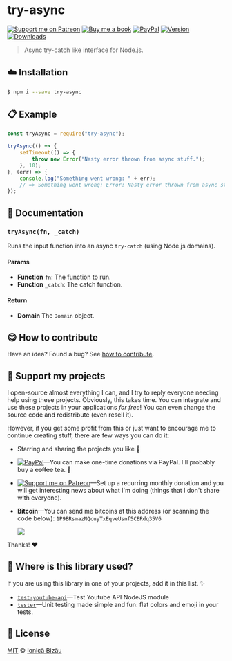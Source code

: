 
# try-async

 [![Support me on Patreon][badge_patreon]][patreon] [![Buy me a book][badge_amazon]][amazon] [![PayPal][badge_paypal_donate]][paypal-donations] [![Version](https://img.shields.io/npm/v/try-async.svg)](https://www.npmjs.com/package/try-async) [![Downloads](https://img.shields.io/npm/dt/try-async.svg)](https://www.npmjs.com/package/try-async)

> Async try-catch like interface for Node.js.

## :cloud: Installation

```sh
$ npm i --save try-async
```


## :clipboard: Example



```js
const tryAsync = require("try-async");

tryAsync(() => {
    setTimeout(() => {
        throw new Error("Nasty error thrown from async stuff.");
    }, 10);
}, (err) => {
    console.log("Something went wrong: " + err);
    // => Something went wrong: Error: Nasty error thrown from async stuff.
});
```

## :memo: Documentation


### `tryAsync(fn, _catch)`
Runs the input function into an async `try-catch` (using Node.js domains).

#### Params
- **Function** `fn`: The function to run.
- **Function** `_catch`: The catch function.

#### Return
- **Domain** The `Domain` object.



## :yum: How to contribute
Have an idea? Found a bug? See [how to contribute][contributing].


## :sparkling_heart: Support my projects

I open-source almost everything I can, and I try to reply everyone needing help using these projects. Obviously,
this takes time. You can integrate and use these projects in your applications *for free*! You can even change the source code and redistribute (even resell it).

However, if you get some profit from this or just want to encourage me to continue creating stuff, there are few ways you can do it:

 - Starring and sharing the projects you like :rocket:
 - [![PayPal][badge_paypal]][paypal-donations]—You can make one-time donations via PayPal. I'll probably buy a ~~coffee~~ tea. :tea:
 - [![Support me on Patreon][badge_patreon]][patreon]—Set up a recurring monthly donation and you will get interesting news about what I'm doing (things that I don't share with everyone).
 - **Bitcoin**—You can send me bitcoins at this address (or scanning the code below): `1P9BRsmazNQcuyTxEqveUsnf5CERdq35V6`

    ![](https://i.imgur.com/z6OQI95.png)

Thanks! :heart:


## :dizzy: Where is this library used?
If you are using this library in one of your projects, add it in this list. :sparkles:


 - [`test-youtube-api`](https://github.com/IonicaBizau/test-youtube-api)—Test Youtube API NodeJS module
 - [`tester`](https://github.com/IonicaBizau/tester#readme)—Unit testing made simple and fun: flat colors and emoji in your tests.

## :scroll: License

[MIT][license] © [Ionică Bizău][website]

[badge_patreon]: http://ionicabizau.github.io/badges/patreon.svg
[badge_amazon]: http://ionicabizau.github.io/badges/amazon.svg
[badge_paypal]: http://ionicabizau.github.io/badges/paypal.svg
[badge_paypal_donate]: http://ionicabizau.github.io/badges/paypal_donate.svg
[patreon]: https://www.patreon.com/ionicabizau
[amazon]: http://amzn.eu/hRo9sIZ
[paypal-donations]: https://www.paypal.com/cgi-bin/webscr?cmd=_s-xclick&hosted_button_id=RVXDDLKKLQRJW
[donate-now]: http://i.imgur.com/6cMbHOC.png

[license]: http://showalicense.com/?fullname=Ionic%C4%83%20Biz%C4%83u%20%3Cbizauionica%40gmail.com%3E%20(https%3A%2F%2Fionicabizau.net)&year=2015#license-mit
[website]: https://ionicabizau.net
[contributing]: /CONTRIBUTING.md
[docs]: /DOCUMENTATION.md
